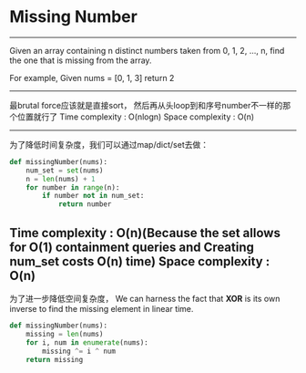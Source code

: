 # Missing Number
---
Given an array containing n distinct numbers taken from 0, 1, 2, ..., n, find the one that is missing from the array.

For example,
Given nums = [0, 1, 3] return 2

---
最brutal force应该就是直接sort， 然后再从头loop到和序号number不一样的那个位置就行了
Time complexity : O(nlogn)
Space complexity : O(n)

---
为了降低时间复杂度，我们可以通过map/dict/set去做：
```py
def missingNumber(nums):
    num_set = set(nums)
    n = len(nums) + 1
    for number in range(n):
        if number not in num_set:
            return number
```
Time complexity : O(n)(Because the set allows for O(1) containment queries and Creating num_set costs O(n) time)
Space complexity : O(n)
---
为了进一步降低空间复杂度，
We can harness the fact that **XOR** is its own inverse to find the missing element in linear time.
```py
def missingNumber(nums):
    missing = len(nums)
    for i, num in enumerate(nums):
        missing ^= i ^ num
    return missing
```
